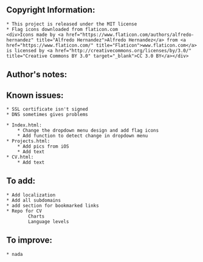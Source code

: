 ## Copyright Information:
	* This project is released under the MIT license
	* Flag icons downloaded from flaticon.com
    <div>Icons made by <a href="https://www.flaticon.com/authors/alfredo-hernandez" title="Alfredo Hernandez">Alfredo Hernandez</a> from <a href="https://www.flaticon.com/" title="Flaticon">www.flaticon.com</a> is licensed by <a href="http://creativecommons.org/licenses/by/3.0/" title="Creative Commons BY 3.0" target="_blank">CC 3.0 BY</a></div>

## Author's notes:
## Known issues:
	* SSL certificate isn't signed
	* DNS sometimes gives problems

	* Index.html:
		* Change the dropdown menu design and add flag icons
		* Add function to detect change in dropdown menu
	* Projects.html:
		* Add pics from iOS
		* Add text
	* CV.html:
		* Add text

## To add:
	* Add localization
	* Add all subdomains
	* add section for bookmarked links
	* Repo for CV
			Charts
			Language levels

## To improve:
	* nada
